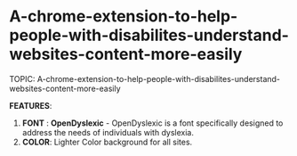 # A-chrome-extension-to-help-people-with-disabilites-understand-websites-content-more-easily

 TOPIC: A-chrome-extension-to-help-people-with-disabilites-understand-websites-content-more-easily

 __FEATURES__:
 1. __FONT__ : __OpenDyslexic__ - OpenDyslexic is a font specifically designed to address the needs of individuals with dyslexia.
 2. __COLOR__: Lighter Color background for all sites.
